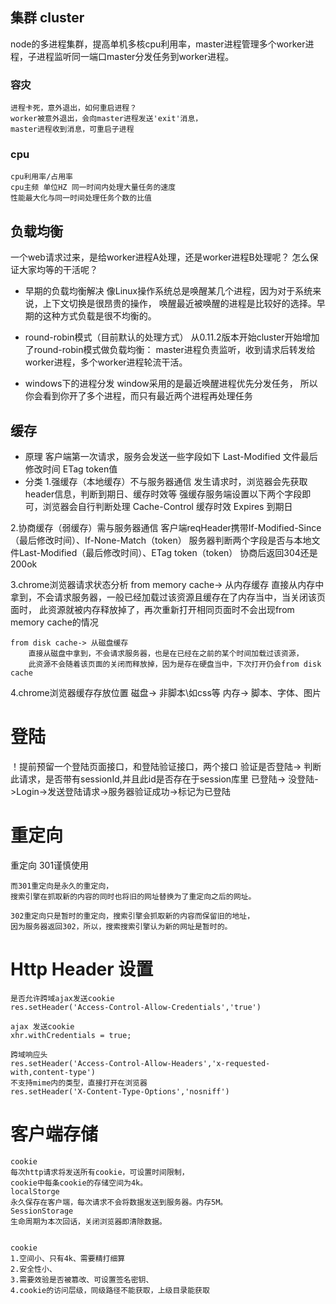 ## 集群 cluster
node的多进程集群，提高单机多核cpu利用率，master进程管理多个worker进程，子进程监听同一端口master分发任务到worker进程。

### 容灾
	进程卡死，意外退出，如何重启进程？
	worker被意外退出，会向master进程发送'exit'消息，
	master进程收到消息，可重启子进程

### cpu
	cpu利用率/占用率
	cpu主频 单位HZ 同一时间内处理大量任务的速度
	性能最大化与同一时间处理任务个数的比值

## 负载均衡
一个web请求过来，是给worker进程A处理，还是worker进程B处理呢？
怎么保证大家均等的干活呢？

* 早期的负载均衡解决
	像Linux操作系统总是唤醒某几个进程，因为对于系统来说，上下文切换是很昂贵的操作，
	唤醒最近被唤醒的进程是比较好的选择。早期的这种方式负载是很不均衡的。

* round-robin模式（目前默认的处理方式）
	从0.11.2版本开始cluster开始增加了round-robin模式做负载均衡：
	master进程负责监听，收到请求后转发给worker进程，多个worker进程轮流干活。

* windows下的进程分发
	window采用的是最近唤醒进程优先分发任务，
	所以你会看到你开了多个进程，而只有最近两个进程再处理任务


## 缓存

* 原理
客户端第一次请求，服务会发送一些字段如下
    Last-Modified 文件最后修改时间
    ETag token值
* 分类
1.强缓存（本地缓存）不与服务器通信
		发生请求时，浏览器会先获取header信息，判断到期日、缓存时效等
		强缓存服务端设置以下两个字段即可，浏览器会自行判断处理
		Cache-Control 缓存时效
		Expires 到期日

2.协商缓存（弱缓存）需与服务器通信
		客户端reqHeader携带If-Modified-Since（最后修改时间）、If-None-Match（token）
		服务器判断两个字段是否与本地文件Last-Modified（最后修改时间）、ETag token（token）
		协商后返回304还是200ok
        
3.chrome浏览器请求状态分析
	from memory cache-> 从内存缓存
		直接从内存中拿到，不会请求服务器，一般已经加载过该资源且缓存在了内存当中，当关闭该页面时，
		此资源就被内存释放掉了，再次重新打开相同页面时不会出现from memory cache的情况
        
	from disk cache-> 从磁盘缓存
		直接从磁盘中拿到，不会请求服务器，也是在已经在之前的某个时间加载过该资源，
		此资源不会随着该页面的关闭而释放掉，因为是存在硬盘当中，下次打开仍会from disk cache
    
4.chrome浏览器缓存存放位置
		磁盘-> 非脚本\如css等
		内存-> 脚本、字体、图片

# 登陆
！提前预留一个登陆页面接口，和登陆验证接口，两个接口
验证是否登陆->
判断此请求，是否带有sessionId,并且此id是否存在于session库里
已登陆->
	没登陆->Login->发送登陆请求->服务器验证成功->标记为已登陆

# 重定向
重定向
	301谨慎使用

	而301重定向是永久的重定向，
	搜索引擎在抓取新的内容的同时也将旧的网址替换为了重定向之后的网址。

	302重定向只是暂时的重定向，搜索引擎会抓取新的内容而保留旧的地址，
	因为服务器返回302，所以，搜索搜索引擎认为新的网址是暂时的。

# Http Header 设置

	是否允许跨域ajax发送cookie
	res.setHeader('Access-Control-Allow-Credentials','true')

	ajax 发送cookie
	xhr.withCredentials = true;

	跨域响应头
	res.setHeader('Access-Control-Allow-Headers','x-requested-with,content-type')
	不支持mime内的类型，直接打开在浏览器
	res.setHeader('X-Content-Type-Options','nosniff')

# 客户端存储
	cookie
	每次http请求将发送所有cookie，可设置时间限制，
	cookie中每条cookie的存储空间为4k。
	localStorge
	永久保存在客户端，每次请求不会将数据发送到服务器。内存5M。
	SessionStorage
	生命周期为本次回话，关闭浏览器即清除数据。


	cookie
	1.空间小、只有4k、需要精打细算
	2.安全性小、
	3.需要效验是否被篡改、可设置签名密钥、
	4.cookie的访问层级，同级路径不能获取，上级目录能获取